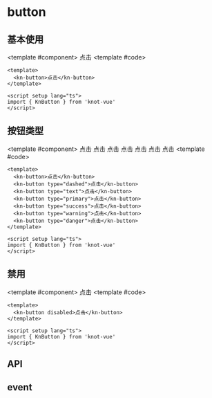 # button

## 基本使用

<ComponentCard>

<template #component>
<kn-button>点击</kn-button>
</template>
<template #code>

```vue
<template>
  <kn-button>点击</kn-button>
</template>

<script setup lang="ts">
import { KnButton } from 'knot-vue'
</script>
```

</template>
</ComponentCard>

## 按钮类型

<ComponentCard>

<template #component>
<kn-button>点击</kn-button>
<kn-button type="dashed">点击</kn-button>
<kn-button type="text">点击</kn-button>
<kn-button type="primary">点击</kn-button>
<kn-button type="success">点击</kn-button>
<kn-button type="warning">点击</kn-button>
<kn-button type="danger">点击</kn-button>
</template>
<template #code>

```vue
<template>
  <kn-button>点击</kn-button>
  <kn-button type="dashed">点击</kn-button>
  <kn-button type="text">点击</kn-button>
  <kn-button type="primary">点击</kn-button>
  <kn-button type="success">点击</kn-button>
  <kn-button type="warning">点击</kn-button>
  <kn-button type="danger">点击</kn-button>
</template>

<script setup lang="ts">
import { KnButton } from 'knot-vue'
</script>
```

</template>
</ComponentCard>

## 禁用

<ComponentCard>

<template #component>
<kn-button disabled>点击</kn-button>
</template>
<template #code>

```vue
<template>
  <kn-button disabled>点击</kn-button>
</template>

<script setup lang="ts">
import { KnButton } from 'knot-vue'
</script>
```

</template>
</ComponentCard>

## API

<api />

<!-- | 属性名   | 描述     | 类型      | 是否必填 | 默认值    |
| -------- | -------- | --------- | -------- | --------- |
| children | 按钮内容 | `string`  | √        | `--`      |
| width    | 宽度     | `number`  | ×        | `74`      |
| height   | 高度     | `string`  | ×        | `34`      |
| type     | 按钮类型 | `string`  | ×        | `default` |
| disabled | 是否禁用 | `boolean` | ×        | `false`   | -->

## event

<event />

<!-- | 事件名 | 描述         | 类型   |
| ------ | ------------ | ---------- |
| @click | 按钮点击事件 | `()=>void` | -->

<script setup>
import api from '../../../preview/button/api.vue' 
import event from '../../../preview/button/event.vue' 
</script>
